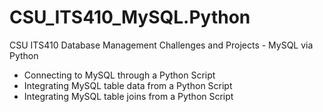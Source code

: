# CSU_ITS410_MySQL.Python
CSU ITS410 Database Management Challenges and Projects - MySQL via Python

* Connecting to MySQL through a Python Script
* Integrating MySQL table data from a Python Script
* Integrating MySQL table joins from a Python Script

